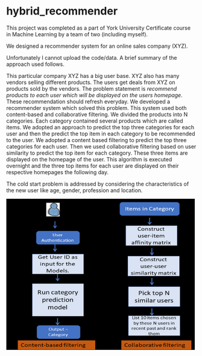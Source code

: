 # hybrid_recommender

This project was completed as a part of York University Certificate course in Machine Learning by a team of two (including myself).

We designed a recommender system for an online sales company (XYZ). 

Unfortunately I cannot upload the code/data. A brief summary of the approach used follows.

This particular company XYZ has a big user base. XYZ also has many vendors selling different products. The users get deals from XYZ on products sold by the vendors. The problem statement is *recommend products to each user which will be displayed on the users homepage*. These recommendation should refresh everyday. We developed a recommender system which solved this problem. This system used both
content-based and collaborative filtering. We divided the products into N categories. Each category contained several products which are called items.
We adopted an approach to predict the top three categories for each user and then the predict the top item in each category to be recommended to the user. We adopted a content based filtering to predict the top three categories for each user. Then we used collaborative filtering based on user similarity to predict the top item for each category. These three items are displayed on the homepage of the user. This algorithm is executed overnight and the three top items for each user are  displayed on their respective homepages the following day.

The cold start problem is addressed by considering the characteristics of the new user like age, gender, profession and location.

<p align="left">
<img width="500" height="400" src="images/model_schematic_crop.png">
</p>
